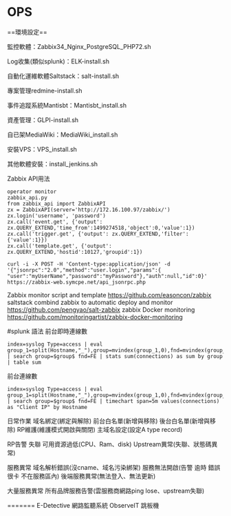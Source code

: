 # OPS
==環境設定==

監控軟體：Zabbix34_Nginx_PostgreSQL_PHP72.sh

Log收集(類似splunk)：ELK-install.sh

自動化運維軟體Saltstack：salt-install.sh

專案管理redmine-install.sh

事件追蹤系統Mantisbt：Mantisbt_install.sh

資產管理：GLPI-install.sh

自已架MediaWiki：MediaWiki_install.sh

安裝VPS：VPS_install.sh

其他軟體安裝：install_jenkins.sh

Zabbix API用法
~~~
operator monitor
zabbix_api.py
from zabbix_api import ZabbixAPI
zx = ZabbixAPI(server='http://172.16.100.97/zabbix/')
zx.login('username', 'password')
zx.call('event.get', {'output': zx.QUERY_EXTEND,'time_from':1499274518,'object':0,'value':1})
zx.call('trigger.get', {'output': zx.QUERY_EXTEND,'filter':{'value':1}})
zx.call('template.get', {'output': zx.QUERY_EXTEND,'hostid':10127,'groupid':1}) 
~~~
~~~
curl -i -X POST -H 'Content-type:application/json' -d '{"jsonrpc":"2.0","method":"user.login","params":{ "user":"myUserName","password":"myPassword"},"auth":null,"id":0}' https://zabbix-web.symcpe.net/api_jsonrpc.php
~~~

Zabbix monitor script and template https://github.com/easoncon/zabbix
saltstack combind zabbix to automatic deploy and monitor https://github.com/pengyao/salt-zabbix
zabbix Docker monitoring https://github.com/monitoringartist/zabbix-docker-monitoring

#splunk 語法
前台即時連線數
~~~
index=syslog Type=access | eval group_1=split(Hostname,"_"),group=mvindex(group_1,0),fnd=mvindex(group_1,1) | search group=$group$ fnd=FE | stats sum(connections) as sum by group | table sum
~~~
前台連線數
~~~
index=syslog Type=access | eval group_1=split(Hostname,"_"),group=mvindex(group_1,0),fnd=mvindex(group_1,1) | search group=$group$ fnd=FE | timechart span=5m values(connections) as "Client IP" by Hostname
~~~
日常作業
域名綁定(綁定與解除) 前台白名單(新增與移除) 後台白名單(新增與移除) RP維護(維護模式開啟與關閉) 主域名設定(設定A type record)

RP告警
失聯 可用資源過低(CPU、Ram、disk) Upstream異常(失聯、狀態碼異常)

服務異常
域名解析錯誤(沒cname、域名污染綁架) 服務無法開啟(告警 逾時 錯誤 很卡 不在服務區內) 後端服務異常(無法登入、無法更新)

大量服務異常
所有品牌服務告警(雲服務商網路ping lose、upstream失聯)

=======
E-Detective 網路監聽系統 
ObserveIT 跳板機
